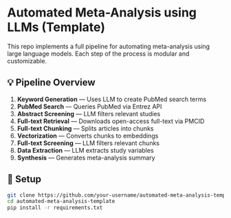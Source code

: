 # Automated Meta-Analysis using LLMs (Template)

This repo implements a full pipeline for automating meta-analysis using large language models. Each step of the process is modular and customizable.

## 💡 Pipeline Overview

1. **Keyword Generation** — Uses LLM to create PubMed search terms
2. **PubMed Search** — Queries PubMed via Entrez API
3. **Abstract Screening** — LLM filters relevant studies
4. **Full-text Retrieval** — Downloads open-access full-text via PMCID
5. **Full-text Chunking** — Splits articles into chunks
6. **Vectorization** — Converts chunks to embeddings
7. **Full-text Screening** — LLM filters relevant chunks
8. **Data Extraction** — LLM extracts study variables
9. **Synthesis** — Generates meta-analysis summary

## 🔧 Setup

```bash
git clone https://github.com/your-username/automated-meta-analysis-template.git
cd automated-meta-analysis-template
pip install -r requirements.txt
